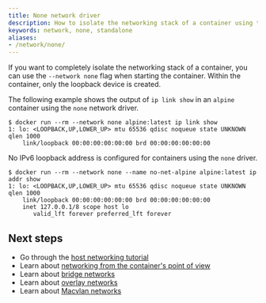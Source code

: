 ```yaml
---
title: None network driver
description: How to isolate the networking stack of a container using the none driver
keywords: network, none, standalone
aliases:
- /network/none/
---
```


If you want to completely isolate the networking stack of a container, you can
use the `--network none` flag when starting the container. Within the container,
only the loopback device is created.

The following example shows the output of `ip link show` in an `alpine`
container using the `none` network driver.

```console
$ docker run --rm --network none alpine:latest ip link show
1: lo: <LOOPBACK,UP,LOWER_UP> mtu 65536 qdisc noqueue state UNKNOWN qlen 1000
    link/loopback 00:00:00:00:00:00 brd 00:00:00:00:00:00
```

No IPv6 loopback address is configured for containers using the `none` driver.

```console
$ docker run --rm --network none --name no-net-alpine alpine:latest ip addr show
1: lo: <LOOPBACK,UP,LOWER_UP> mtu 65536 qdisc noqueue state UNKNOWN qlen 1000
    link/loopback 00:00:00:00:00:00 brd 00:00:00:00:00:00
    inet 127.0.0.1/8 scope host lo
       valid_lft forever preferred_lft forever
```

## Next steps

- Go through the [host networking tutorial](../../network-tutorial-host.md)
- Learn about [networking from the container's point of view](../index.md)
- Learn about [bridge networks](../Bridge/bridge.md)
- Learn about [overlay networks](../overlay/overlay.md)
- Learn about [Macvlan networks](../macvlan/macvlan.md)